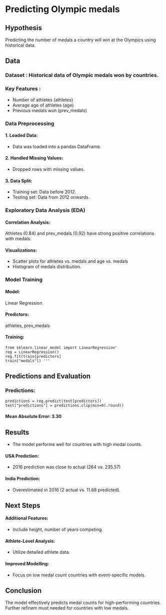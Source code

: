 
# **Predicting Olympic medals**
## Hypothesis
Predicting the number of medals a country will win at the Olympics using historical data.
## Data
### Dataset : Historical data of Olympic medals won by countries.
### Key Features :
- Number of athletes (athletes)
- Average age of athletes (age)
- Previous medals won (prev_medals)
### Data Preprocessing
#### 1. Loaded Data: 
- Data was loaded into a pandas DataFrame.
#### 2. Handled Missing Values: 
- Dropped rows with missing values.
#### 3. Data Split:
- Training set: Data before 2012.
- Testing set: Data from 2012 onwards.
### Exploratory Data Analysis (EDA)
#### Correlation Analysis: 
Athletes (0.84) and prev_medals (0.92) have strong positive correlations with medals.
#### Visualizations:
- Scatter plots for athletes vs. medals and age vs. medals
- Histogram of medals distribution.
### Model Training
#### Model: 
Linear Regression
#### Predictors: 
athletes, prev_medals
#### Training:
    from sklearn.linear_model import LinearRegression'
    reg = LinearRegression()
    reg.fit(train[predictors]
    train["medals"]) '''
## Predictions and Evaluation
### Predictions:
    predictions = reg.predict(test[predictors])
    test["predictions"] = predictions.clip(min=0).round()
#### Mean Absolute Error: 3.30
## Results
- The model performs well for countries with high medal counts.
#### USA Prediction: 
- 2016 prediction was close to actual (264 vs. 235.57)
#### India Prediction: 
- Overestimated in 2016 (2 actual vs. 11.68 predicted).
## Next Steps
#### Additional Features: 
- Include height, number of years competing.
#### Athlete-Level Analysis: 
- Utilize detailed athlete data.
#### Improved Modelling: 
- Focus on low medal count countries with event-specific models.
## Conclusion
The model effectively predicts medal counts for high-performing countries. Further refinem must needed for countries with low medals. 
